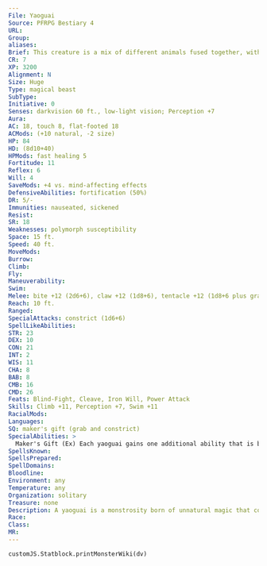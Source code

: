```yaml
---
File: Yaoguai
Source: PFRPG Bestiary 4
URL: 
Group: 
aliases: 
Brief: This creature is a mix of different animals fused together, with a bear's torso and head, clawed ape legs, and a furred tentacle arm.
CR: 7
XP: 3200
Alignment: N
Size: Huge
Type: magical beast
SubType: 
Initiative: 0
Senses: darkvision 60 ft., low-light vision; Perception +7
Aura: 
AC: 18, touch 8, flat-footed 18
ACMods: (+10 natural, -2 size)
HP: 84
HD: (8d10+40)
HPMods: fast healing 5
Fortitude: 11
Reflex: 6
Will: 4
SaveMods: +4 vs. mind-affecting effects
DefensiveAbilities: fortification (50%)
DR: 5/-
Immunities: nauseated, sickened
Resist: 
SR: 18
Weaknesses: polymorph susceptibility
Space: 15 ft.
Speed: 40 ft.
MoveMods: 
Burrow: 
Climb: 
Fly: 
Maneuverability: 
Swim: 
Melee: bite +12 (2d6+6), claw +12 (1d8+6), tentacle +12 (1d8+6 plus grab)
Reach: 10 ft.
Ranged: 
SpecialAttacks: constrict (1d6+6)
SpellLikeAbilities: 
STR: 23
DEX: 10
CON: 21
INT: 2
WIS: 11
CHA: 8
BAB: 8
CMB: 16
CMD: 26
Feats: Blind-Fight, Cleave, Iron Will, Power Attack
Skills: Climb +11, Perception +7, Swim +11
RacialMods: 
Languages: 
SQ: maker's gift (grab and constrict)
SpecialAbilities: >
  Maker's Gift (Ex) Each yaoguai gains one additional ability that is based on its specific form. Typical additional yaoguai abilities include the following. Flight: The yaoguai gains a fly speed of 30 feet (clumsy). Grab and Constrict: The yaoguai's tentacle attack gains grab and constrict. The creature's constrict damage is equal to its slam damage plus its Strength bonus. Poison: One claw or tentacle attack is replaced with a sting attack (same damage as the replaced attack) plus poison. Poison Sting- injury; save Fort DC 19; frequency 1/round for 6 rounds; effect 1d2 Strength damage; cure 1 save. The save DC is Constitution-based.  Pounce and Rake: The yaoguai gains pounce and rake (2 claws +14, 1d8+7). Quills: A creature attacking the yaoguai with a melee weapon, an unarmed strike, or a natural weapon takes 1d8+7 points of piercing damage from the yaoguai's quills. Melee weapons with reach do not endanger their users in this way. Trample: The yaoguai gains a trample attack that deals an amount of damage equal to its claw damage plus 1-1/2 times its Strength modifier. Polymorph Susceptibility (Su) A yaoguai is immune to polymorph effects or effects that otherwise change its shape, but the attempt to alter its shape causes it great pain and it must attempt a saving throw if the effect allows it. If it fails its save or the effect doesn't allow a saving throw, the yaoguai is staggered and loses its damage reduction and fast healing for 1d4 rounds.
SpellsKnown: 
SpellsPrepared: 
SpellDomains: 
Bloodline: 
Environment: any
Temperature: any
Organization: solitary
Treasure: none
Description: A yaoguai is a monstrosity born of unnatural magic that combines several creatures into one body, creating a deformed, mismatched monster that slays and escapes its creator as soon as possible. No two yaoguai look the same, but most have similar abilities. Invariably, the torment of its genesis and the ongoing pain of its existence leave a yaoguai violently insane and prone to attacking at the slightest provocation.
Race: 
Class: 
MR: 
---
```

```dataviewjs
customJS.Statblock.printMonsterWiki(dv)
```
